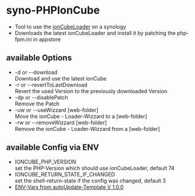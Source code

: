# syno-PHPIonCube
 * Tool to use the [ionCubeLoader](https://www.ioncube.com/) on a synology
 * Downloads the latest ionCubeLoader and install it by patching the php-fpm.ini in appstore

## available Options
 * -d or --download  
 Download and use the latest ionCube
 * -r or --revertToLastDownload  
 Revert the used Version to the previously downloaded Version
 * -dp or --disablePatch  
 Remove the Patch
 * -uw or --useWizzard [web-folder]  
 Move the ionCube - Loader-Wizzard to a [web-folder]
 * -rw or --removeWizzard [web-folder]  
 Remove the ionCube - Loader-Wizzard from a [web-folder]

## available Config via ENV
 * IONCUBE_PHP_VERSION  
 set the PHP-Version which should use ionCubeLoader, default 74
 * IONCUBE_RETURN_STATE_IF_CHANGED  
 set the shell-return-state if the config was changed, default 3
 * [ENV-Vars from autoUpdate-Template V 1.0.0](https://github.com/joe128/autoupdateBashScript/blob/v1.0.0/README.md)
